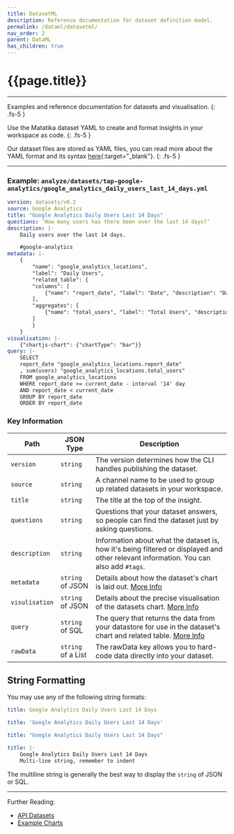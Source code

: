 ```yaml
---
title: DatasetML
description: Reference documentation for dataset definition model.
permalink: /dataml/datasetml/
nav_order: 2
parent: DataML
has_children: true
---
```


# {{page.title}}

---

Examples and reference documentation for datasets and visualisation.
{: .fs-5 }

Use the Matatika dataset YAML to create and format insights in your workspace as code.
{: .fs-5 }

Our dataset files are stored as YAML files, you can read more about the YAML format and its syntax [here](https://yaml.org/){:target="_blank"}.
{: .fs-5 }

---

### Example: `analyze/datasets/tap-google-analytics/google_analytics_daily_users_last_14_days.yml`

```yaml
version: datasets/v0.2
source: Google Analytics
title: "Google Analytics Daily Users Last 14 Days"
questions: ‘How many users has there been over the last 14 days?’
description: |-
    Daily users over the last 14 days.

    #google-analytics
metadata: |-
    {
        "name": "google_analytics_locations",
        "label": "Daily Users",
        "related_table": {
        "columns": [
            {"name": "report_date", "label": "Date", "description": "Date"}
        ], 
        "aggregates": [
            {"name": "total_users", "label": "Total Users", "description": "Total Users"}
        ]
        }
    }
visualisation: |-
    {"chartjs-chart": {"chartType": "bar"}}
query: |-
    SELECT 
    report_date "google_analytics_locations.report_date"
    , sum(users) "google_analytics_locations.total_users"
    FROM google_analytics_locations
    WHERE report_date >= current_date - interval '14' day
    AND report_date < current_date
    GROUP BY report_date 
    ORDER BY report_date
```

### Key Information

Path | JSON Type | Description
---- | --------- | -----------
`version` | `string` | The version determines how the CLI handles publishing the dataset. 
`source` | `string`  | A channel name to be used to group up related datasets in your workspace.
`title` | `string` | The title at the top of the insight.
`questions` | `string` | Questions that your dataset answers, so people can find the dataset just by asking questions.
`description` | `string` | Information about what the dataset is, how it's being filtered or displayed and other relevant information. You can also add `#tags`.
`metadata` | `string` of JSON | Details about how the dataset's chart is laid out. [More Info]({{site.baseurl}}/dataml/datasetml/metadata)
`visulisation` | `string` of JSON | Details about the precise visualisation of the datasets chart. [More Info]({{site.baseurl}}/dataml/datasetml/visualisation)
`query` | `string` of SQL | The query that returns the data from your datastore for use in the dataset's chart and related table. [More Info]({{site.baseurl}}/dataml/datasetml/query)
`rawData` | `string` of a List | The rawData key allows you to hard-code data directly into your dataset.

## String Formatting

You may use any of the following string formats:
```yaml
title: Google Analytics Daily Users Last 14 Days

title: 'Google Analytics Daily Users Last 14 Days'

title: "Google Analytics Daily Users Last 14 Days"

title: |-
    Google Analytics Daily Users Last 14 Days
    Multi-line string, remember to indent
```

The multiline string is generally the best way to display the `string` of JSON or SQL.

---

Further Reading: 

- [API Datasets]({{site.baseurl}}/api/resources/datasets)
- [Example Charts]({{site.baseurl}}/dataml/datasetml/basic-examples)